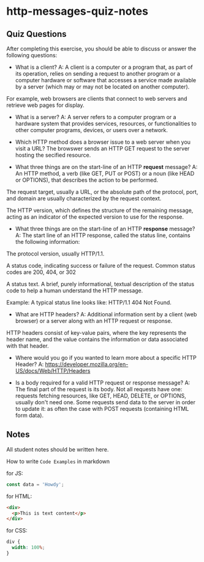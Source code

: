 # http-messages-quiz-notes

## Quiz Questions

After completing this exercise, you should be able to discuss or answer the following questions:

- What is a client?
  A: A client is a computer or a program that, as part of its operation, relies on sending a request to another program or a computer hardware or software that accesses a service made available by a server (which may or may not be located on another computer).

For example, web browsers are clients that connect to web servers and retrieve web pages for display.

- What is a server?
  A: A server refers to a computer program or a hardware system that provides services, resources, or functionalities to other computer programs, devices, or users over a network.

- Which HTTP method does a browser issue to a web server when you visit a URL?
  The browswer sends an HTTP GET request to the server hosting the secified resource.

- What three things are on the start-line of an HTTP **request** message?
  A: An HTTP method, a verb (like GET, PUT or POST) or a noun (like HEAD or OPTIONS), that describes the action to be performed.

The request target, usually a URL, or the absolute path of the protocol, port, and domain are usually characterized by the request context.

The HTTP version, which defines the structure of the remaining message, acting as an indicator of the expected version to use for the response.

- What three things are on the start-line of an HTTP **response** message?
  A: The start line of an HTTP response, called the status line, contains the following information:

The protocol version, usually HTTP/1.1.

A status code, indicating success or failure of the request. Common status codes are 200, 404, or 302

A status text. A brief, purely informational, textual description of the status code to help a human understand the HTTP message.

Example: A typical status line looks like: HTTP/1.1 404 Not Found.

- What are HTTP headers?
  A: Additional information sent by a client (web browser) or a server along with an HTTP request or response.

HTTP headers consist of key-value pairs, where the key represents the header name, and the value contains the information or data associated with that header.

- Where would you go if you wanted to learn more about a specific HTTP Header?
  A: https://developer.mozilla.org/en-US/docs/Web/HTTP/Headers

- Is a body required for a valid HTTP request or response message?
  A: The final part of the request is its body. Not all requests have one: requests fetching resources, like GET, HEAD, DELETE, or OPTIONS, usually don't need one. Some requests send data to the server in order to update it: as often the case with POST requests (containing HTML form data).

## Notes

All student notes should be written here.

How to write `Code Examples` in markdown

for JS:

```javascript
const data = 'Howdy';
```

for HTML:

```html
<div>
  <p>This is text content</p>
</div>
```

for CSS:

```css
div {
  width: 100%;
}
```

